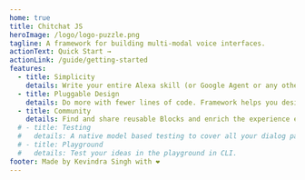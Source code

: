 ```yaml
---
home: true
title: Chitchat JS
heroImage: /logo/logo-puzzle.png
tagline: A framework for building multi-modal voice interfaces.
actionText: Quick Start →
actionLink: /guide/getting-started
features:
  - title: Simplicity
    details: Write your entire Alexa skill (or Google Agent or any other chatbot) using Typescript or Javascript in a declarative style. Build on what you know already.
  - title: Pluggable Design
    details: Do more with fewer lines of code. Framework helps you design your experience using Blocks.
  - title: Community
    details: Find and share reusable Blocks and enrich the experience even further.
  # - title: Testing
  #   details: A native model based testing to cover all your dialog paths with significantly less lines of code.
  # - title: Playground
  #   details: Test your ideas in the playground in CLI.
footer: Made by Kevindra Singh with ❤️
---
```

